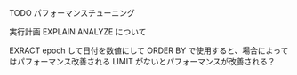 TODO
パフォーマンスチューニング

実行計画
EXPLAIN ANALYZE について

EXRACT epoch して日付を数値にして ORDER BY で使用すると、場合によってはパフォーマンス改善される
LIMIT がないとパフォーマンスが改善される？
